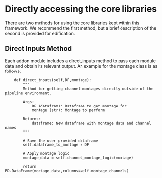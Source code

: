 # Directly accessing the core libraries

There are two methods for using the core libraries kept within this framework. We recommend the first method, but a brief description of the second is provided for edification.

## Direct Inputs Method

Each addon module includes a direct_inputs method to pass each module data and obtain its relevant output. An example for the montage class is as follows:
```
    def direct_inputs(self,DF,montage):
        """
        Method for getting channel montages directly outside of the pipeline environment.

        Args:
            DF (datafram): Dataframe to get montage for.
            montage (str): Montage to perform

        Returns:
            dataframe: New dataframe with montage data and channel names
        """
        
        # Save the user provided dataframe
        self.dataframe_to_montage = DF

        # Apply montage logic
        montage_data = self.channel_montage_logic(montage)

        return PD.DataFrame(montage_data,columns=self.montage_channels)
```
